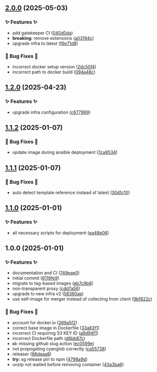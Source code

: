 ## [2.0.0](https://github.com/AtomiCloud/sulfone.boron/compare/v1.2.0...v2.0.0) (2025-05-03)


### ✨ Features ✨

* add gatekeeper CI ([040d0da](https://github.com/AtomiCloud/sulfone.boron/commit/040d0da04c3da5fd5050333584af6e53d27c11fc))
* **breaking:** remove extensions ([a03194c](https://github.com/AtomiCloud/sulfone.boron/commit/a03194c8bdc87713d04965c3742eef4e2ec36739))
* upgrade infra to latest ([f6e71d8](https://github.com/AtomiCloud/sulfone.boron/commit/f6e71d84d20058203978c99f1fef92300ea7986c))


### 🐛 Bug Fixes 🐛

* incorrect docker setup version ([2dc50f4](https://github.com/AtomiCloud/sulfone.boron/commit/2dc50f4d3a30008cb8206cd8831f7bb47431e41f))
* incorrect path to docker build ([094a48c](https://github.com/AtomiCloud/sulfone.boron/commit/094a48ca9374f5efd0a2a9ef498ae0f776556128))

## [1.2.0](https://github.com/AtomiCloud/sulfone.boron/compare/v1.1.2...v1.2.0) (2025-04-23)


### ✨ Features ✨

* upgrade infra configuration ([c677999](https://github.com/AtomiCloud/sulfone.boron/commit/c677999b113ff316411f9cba0295c6773aa6f161))

## [1.1.2](https://github.com/AtomiCloud/sulfone.boron/compare/v1.1.1...v1.1.2) (2025-01-07)


### 🐛 Bug Fixes 🐛

* update image during ansible deployment ([7ca9534](https://github.com/AtomiCloud/sulfone.boron/commit/7ca953447dc1085da4b78cf3611c9eabe14f7c29))

## [1.1.1](https://github.com/AtomiCloud/sulfone.boron/compare/v1.1.0...v1.1.1) (2025-01-07)


### 🐛 Bug Fixes 🐛

* auto detect template reference instead of latest ([30d1c10](https://github.com/AtomiCloud/sulfone.boron/commit/30d1c10953642a32240741621ae75e2421f08295))

## [1.1.0](https://github.com/AtomiCloud/sulfone.boron/compare/v1.0.0...v1.1.0) (2025-01-01)


### ✨ Features ✨

* all necessary scripts for deployment ([ea48e06](https://github.com/AtomiCloud/sulfone.boron/commit/ea48e06a4e38c90794b65c229bfbcf2d1897891c))

## 1.0.0 (2025-01-01)


### ✨ Features ✨

* documentation and CI ([749eae0](https://github.com/AtomiCloud/sulfone.boron/commit/749eae0c354be11ca2829bc60fa1a0a86aac67f0))
* initial commit ([6119fe9](https://github.com/AtomiCloud/sulfone.boron/commit/6119fe94cd1c329891c82631fa8caa95e588da57))
* migrate to tag-based images ([eb7c9b6](https://github.com/AtomiCloud/sulfone.boron/commit/eb7c9b651a76bb9e8cbbf74cd1f6e8c5174c7698))
* non-transparent proxy ([cdd7a56](https://github.com/AtomiCloud/sulfone.boron/commit/cdd7a56abaf47c84a4af60977e006e66d6fc0ecf))
* upgrade to new infra v2 ([58360ae](https://github.com/AtomiCloud/sulfone.boron/commit/58360ae3ee91dd71c6f68e978d53bae069ec0165))
* use self-image for merger instead of collecting from client ([9bf822c](https://github.com/AtomiCloud/sulfone.boron/commit/9bf822cea5b1e5c5a1fa5f14a2142aeb81ab62b4))


### 🐛 Bug Fixes 🐛

* account for docker.io ([389a5f2](https://github.com/AtomiCloud/sulfone.boron/commit/389a5f2031ae2e7d9762f269018026ab871b980f))
* correct base image in Dockerfile ([33a83f1](https://github.com/AtomiCloud/sulfone.boron/commit/33a83f13b6c2f04a9779814c0cdee17e1c43353e))
* incorrect CI requiring S3 KEY ID ([a9d94f1](https://github.com/AtomiCloud/sulfone.boron/commit/a9d94f19044a05c547254e747f36b7214dad6ca6))
* incorrect Dockerfile path ([d6bb87c](https://github.com/AtomiCloud/sulfone.boron/commit/d6bb87cafe845462830782d3f7a016a12db46c1c))
* **ci:** missing github slug action ([ec0599e](https://github.com/AtomiCloud/sulfone.boron/commit/ec0599e77043d1c1224908ab7bbd6b5571648940))
* not propogating cyanglob correctly ([ca55738](https://github.com/AtomiCloud/sulfone.boron/commit/ca55738d75bf78fff3b3d5478dfafac8fdf4e224))
* releaser ([88deaa8](https://github.com/AtomiCloud/sulfone.boron/commit/88deaa82438c3e6af1aafe5fb2fec1a0b0e2918f))
* **try:** sg release pin to npm ([4798a9d](https://github.com/AtomiCloud/sulfone.boron/commit/4798a9ddee2243f90c25e101e30186ad0671e125))
* unzip not waited before removing container ([43a3ba6](https://github.com/AtomiCloud/sulfone.boron/commit/43a3ba6c21ad5babb502a2dfe87118c37634a352))
